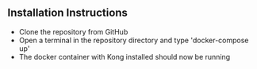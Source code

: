 ## Installation Instructions

- Clone the repository from GitHub
- Open a terminal in the repository directory and type 'docker-compose up'
- The docker container with Kong installed should now be running
